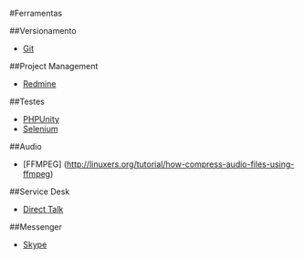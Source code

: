 #Ferramentas

##Versionamento

- [Git](http://git-scm.com/)

##Project Management

- [Redmine](http://www.redmine.org/)

##Testes

- [PHPUnity](https://phpunit.de/)
- [Selenium](http://www.seleniumhq.org/)

##Audio

- [FFMPEG] (http://linuxers.org/tutorial/how-compress-audio-files-using-ffmpeg)

##Service Desk

- [Direct Talk](https://www.directtalk.com.br/)

##Messenger

- [Skype](http://skype.com)
